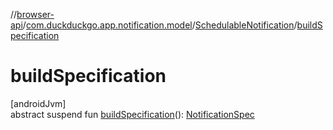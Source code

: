 //[browser-api](../../../index.md)/[com.duckduckgo.app.notification.model](../index.md)/[SchedulableNotification](index.md)/[buildSpecification](build-specification.md)

# buildSpecification

[androidJvm]\
abstract suspend fun [buildSpecification](build-specification.md)(): [NotificationSpec](../-notification-spec/index.md)
